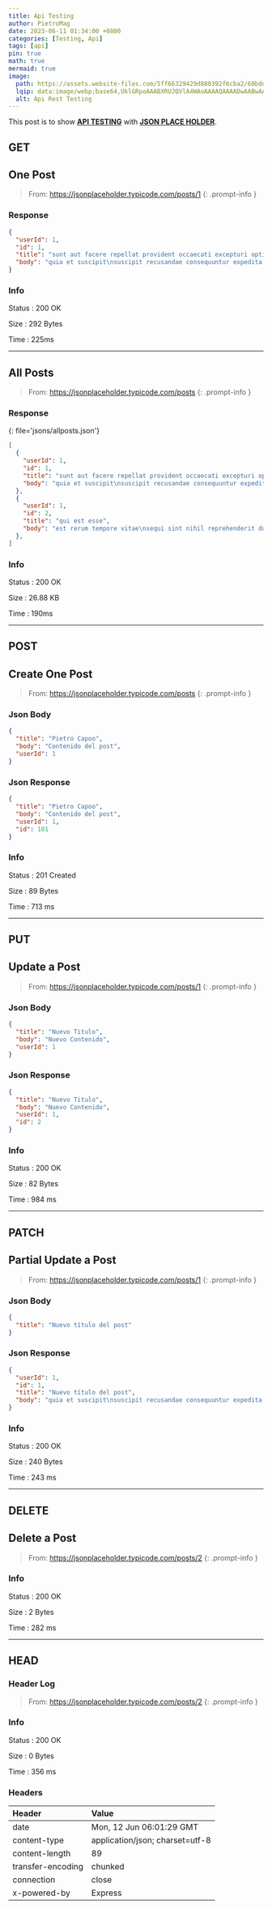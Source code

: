 ```yaml
---
title: Api Testing
author: PietroMag
date: 2023-06-11 01:34:00 +0800
categories: [Testing, Api]
tags: [api]
pin: true
math: true
mermaid: true
image:
  path: https://assets.website-files.com/5ff66329429d880392f6cba2/60bdda0e212247626479da02_use%20api.png
  lqip: data:image/webp;base64,UklGRpoAAABXRUJQVlA4WAoAAAAQAAAADwAABwAAQUxQSDIAAAARL0AmbZurmr57yyIiqE8oiG0bejIYEQTgqiDA9vqnsUSI6H+oAERp2HZ65qP/VIAWAFZQOCBCAAAA8AEAnQEqEAAIAAVAfCWkAALp8sF8rgRgAP7o9FDvMCkMde9PK7euH5M1m6VWoDXf2FkP3BqV0ZYbO6NA/VFIAAAA
  alt: Api Rest Testing
---
```


This post is to show [**API TESTING**](https://en.wikipedia.org/wiki/API) with  [**JSON PLACE HOLDER**](<https://jsonplaceholder.typicode.com>).

## GET

## One Post

> From:  <https://jsonplaceholder.typicode.com/posts/1>
{: .prompt-info }

### Response

```json
{
  "userId": 1,
  "id": 1,
  "title": "sunt aut facere repellat provident occaecati excepturi optio reprehenderit",
  "body": "quia et suscipit\nsuscipit recusandae consequuntur expedita et cum\nreprehenderit molestiae ut ut quas totam\nnostrum rerum est autem sunt rem eveniet architecto"
}
```

### Info

Status
: 200 OK

Size
: 292 Bytes

Time
: 225ms

<hr>

## All Posts

> From:  <https://jsonplaceholder.typicode.com/posts>
{: .prompt-info }

### Response

{: file='jsons/allposts.json'}

```json
[
  {
    "userId": 1,
    "id": 1,
    "title": "sunt aut facere repellat provident occaecati excepturi optio reprehenderit",
    "body": "quia et suscipit\nsuscipit recusandae consequuntur expedita et cum\nreprehenderit molestiae ut ut quas totam\nnostrum rerum est autem sunt rem eveniet architecto"
  },
  {
    "userId": 1,
    "id": 2,
    "title": "qui est esse",
    "body": "est rerum tempore vitae\nsequi sint nihil reprehenderit dolor beatae ea dolores neque\nfugiat blanditiis voluptate porro vel nihil molestiae ut reiciendis\nqui aperiam non debitis possimus qui neque nisi nulla"
  },
]
```

### Info

Status
: 200 OK

Size
: 26.88 KB

Time
: 190ms

<hr>

## POST

## Create One Post

> From:  <https://jsonplaceholder.typicode.com/posts>
{: .prompt-info }

### Json Body

```json
{
  "title": "Pietro Capoo",
  "body": "Contenido del post",
  "userId": 1
}
```

### Json Response

```json
{
  "title": "Pietro Capoo",
  "body": "Contenido del post",
  "userId": 1,
  "id": 101
}
```

### Info

Status
: 201 Created

Size
: 89 Bytes

Time
: 713 ms

<hr>

## PUT

## Update a Post

> From:  <https://jsonplaceholder.typicode.com/posts/1>
{: .prompt-info }

### Json Body

```json
{
  "title": "Nuevo Titulo",
  "body": "Nuevo Contenido",
  "userId": 1
}
```

### Json Response

```json
{
  "title": "Nuevo Titulo",
  "body": "Nuevo Contenido",
  "userId": 1,
  "id": 2
}
```

### Info

Status
: 200 OK

Size
: 82 Bytes

Time
: 984 ms

<hr>

## PATCH

## Partial Update a Post

> From:  <https://jsonplaceholder.typicode.com/posts/1>
{: .prompt-info }

### Json Body

```json
{
  "title": "Nuevo título del post"
}
```

### Json Response

```json
{
  "userId": 1,
  "id": 1,
  "title": "Nuevo título del post",
  "body": "quia et suscipit\nsuscipit recusandae consequuntur expedita et cum\nreprehenderit molestiae ut ut quas totam\nnostrum rerum est autem sunt rem eveniet architecto"
}
```

### Info

Status
: 200 OK

Size
: 240 Bytes

Time
: 243 ms

<hr>

## DELETE

## Delete a Post

> From:  <https://jsonplaceholder.typicode.com/posts/2>
{: .prompt-info }

### Info

Status
: 200 OK

Size
: 2 Bytes

Time
: 282 ms

<hr>

## HEAD

### Header Log

> From:  <https://jsonplaceholder.typicode.com/posts/2>
{: .prompt-info }

### Info

Status
: 200 OK

Size
: 0 Bytes

Time
: 356 ms

### Headers

| Header                  | Value                           |
|:------------------------|:--------------------------------|
| date                    | Mon, 12 Jun 06:01:29 GMT        |
| content-type            | application/json; charset=utf-8 |
| content-length          | 89                              |
| transfer-encoding       | chunked                         |
| connection              | close                           |
| x-powered-by            | Express                         |
